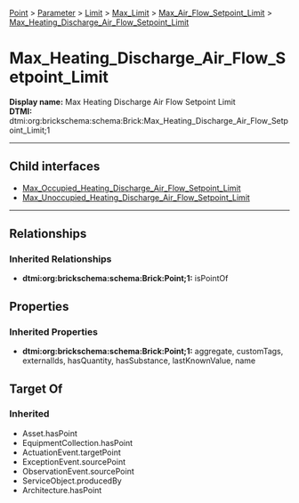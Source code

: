 [Point](../../../../../Point.md) > [Parameter](../../../../Parameter.md) > [Limit](../../../Limit.md) > [Max_Limit](../../Max_Limit.md) > [Max_Air_Flow_Setpoint_Limit](../Max_Air_Flow_Setpoint_Limit.md) > [Max_Heating_Discharge_Air_Flow_Setpoint_Limit](.)
# Max_Heating_Discharge_Air_Flow_Setpoint_Limit

**Display name:** Max Heating Discharge Air Flow Setpoint Limit<br />
**DTMI:** dtmi:org:brickschema:schema:Brick:Max_Heating_Discharge_Air_Flow_Setpoint_Limit;1

---


## Child interfaces
* [Max_Occupied_Heating_Discharge_Air_Flow_Setpoint_Limit](Max_Occupied_Heating_Discharge_Air_Flow_Setpoint_Limit.md)
* [Max_Unoccupied_Heating_Discharge_Air_Flow_Setpoint_Limit](Max_Unoccupied_Heating_Discharge_Air_Flow_Setpoint_Limit.md)

---
## Relationships
### Inherited Relationships
* **dtmi:org:brickschema:schema:Brick:Point;1:** isPointOf
## Properties
### Inherited Properties
* **dtmi:org:brickschema:schema:Brick:Point;1:** aggregate, customTags, externalIds, hasQuantity, hasSubstance, lastKnownValue, name
## Target Of
### Inherited
* Asset.hasPoint
* EquipmentCollection.hasPoint
* ActuationEvent.targetPoint
* ExceptionEvent.sourcePoint
* ObservationEvent.sourcePoint
* ServiceObject.producedBy
* Architecture.hasPoint
